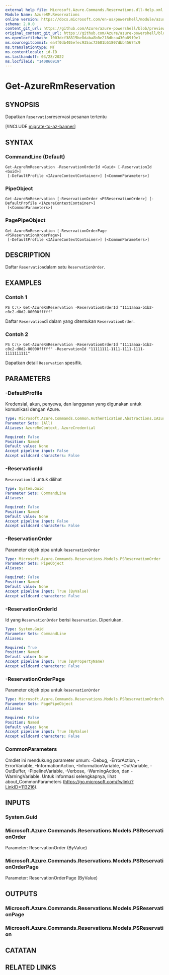 ```yaml
---
external help file: Microsoft.Azure.Commands.Reservations.dll-Help.xml
Module Name: AzureRM.Reservations
online version: https://docs.microsoft.com/en-us/powershell/module/azurerm.reservations/get-azurermreservation
schema: 2.0.0
content_git_url: https://github.com/Azure/azure-powershell/blob/preview/src/ResourceManager/Reservations/Commands.Reservations/help/Get-AzureRmReservation.md
original_content_git_url: https://github.com/Azure/azure-powershell/blob/preview/src/ResourceManager/Reservations/Commands.Reservations/help/Get-AzureRmReservation.md
ms.openlocfilehash: 1003dcf38815be8daba8b0e218dbca430a89f9e1
ms.sourcegitcommit: ea4f0db405efec935ac72601b51807dbb45674c9
ms.translationtype: MT
ms.contentlocale: id-ID
ms.lasthandoff: 03/28/2022
ms.locfileid: "140866919"
---
```

# Get-AzureRmReservation

## SYNOPSIS
Dapatkan `Reservation`reservasi pesanan tertentu

[!INCLUDE [migrate-to-az-banner](../../includes/migrate-to-az-banner.md)]

## SYNTAX

### CommandLine (Default)
```
Get-AzureRmReservation -ReservationOrderId <Guid> [-ReservationId <Guid>]
 [-DefaultProfile <IAzureContextContainer>] [<CommonParameters>]
```

### PipeObject
```
Get-AzureRmReservation [-ReservationOrder <PSReservationOrder>] [-DefaultProfile <IAzureContextContainer>]
 [<CommonParameters>]
```

### PagePipeObject
```
Get-AzureRmReservation [-ReservationOrderPage <PSReservationOrderPage>]
 [-DefaultProfile <IAzureContextContainer>] [<CommonParameters>]
```

## DESCRIPTION
Daftar `Reservation`dalam satu `ReservationOrder`.

## EXAMPLES

### Contoh 1
```
PS C:\> Get-AzureRmReservation -ReservationOrderId "1111aaaa-b1b2-c0c2-d0d2-00000fffff"
```

Daftar `Reservation`di dalam yang ditentukan `ReservationOrder`.

### Contoh 2
```
PS C:\> Get-AzureRmReservation -ReservationOrderId "1111aaaa-b1b2-c0c2-d0d2-00000fffff" -ReservationId "11111111-1111-1111-1111-1111111111"
```

Dapatkan detail `Reservation` spesifik.

## PARAMETERS

### -DefaultProfile
Kredensial, akun, penyewa, dan langganan yang digunakan untuk komunikasi dengan Azure.

```yaml
Type: Microsoft.Azure.Commands.Common.Authentication.Abstractions.IAzureContextContainer
Parameter Sets: (All)
Aliases: AzureRmContext, AzureCredential

Required: False
Position: Named
Default value: None
Accept pipeline input: False
Accept wildcard characters: False
```

### -ReservationId
`Reservation` Id untuk dilihat

```yaml
Type: System.Guid
Parameter Sets: CommandLine
Aliases:

Required: False
Position: Named
Default value: None
Accept pipeline input: False
Accept wildcard characters: False
```

### -ReservationOrder
Parameter objek pipa untuk `ReservationOrder`

```yaml
Type: Microsoft.Azure.Commands.Reservations.Models.PSReservationOrder
Parameter Sets: PipeObject
Aliases:

Required: False
Position: Named
Default value: None
Accept pipeline input: True (ByValue)
Accept wildcard characters: False
```

### -ReservationOrderId
Id yang `ReservationOrder` berisi `Reservation`. Diperlukan.

```yaml
Type: System.Guid
Parameter Sets: CommandLine
Aliases:

Required: True
Position: Named
Default value: None
Accept pipeline input: True (ByPropertyName)
Accept wildcard characters: False
```

### -ReservationOrderPage
Parameter objek pipa untuk `ReservationOrder`

```yaml
Type: Microsoft.Azure.Commands.Reservations.Models.PSReservationOrderPage
Parameter Sets: PagePipeObject
Aliases:

Required: False
Position: Named
Default value: None
Accept pipeline input: True (ByValue)
Accept wildcard characters: False
```

### CommonParameters
Cmdlet ini mendukung parameter umum: -Debug, -ErrorAction, -ErrorVariable, -InformationAction, -InformationVariable, -OutVariable, -OutBuffer, -PipelineVariable, -Verbose, -WarningAction, dan -WarningVariable. Untuk informasi selengkapnya, lihat about_CommonParameters (https://go.microsoft.com/fwlink/?LinkID=113216).

## INPUTS

### System.Guid

### Microsoft.Azure.Commands.Reservations.Models.PSReservationOrder
Parameter: ReservationOrder (ByValue)

### Microsoft.Azure.Commands.Reservations.Models.PSReservationOrderPage
Parameter: ReservationOrderPage (ByValue)

## OUTPUTS

### Microsoft.Azure.Commands.Reservations.Models.PSReservationPage

### Microsoft.Azure.Commands.Reservations.Models.PSReservation

## CATATAN

## RELATED LINKS
